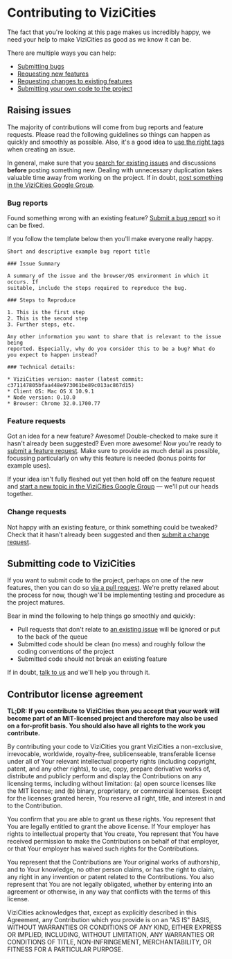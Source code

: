 # Contributing to ViziCities

The fact that you're looking at this page makes us incredibly happy, we need your help to make ViziCities as good as we know it can be.

There are multiple ways you can help:

* [Submitting bugs](#bug-reports)
* [Requesting new features](#feature-requests)
* [Requesting changes to existing features](#change-requests)
* [Submitting your own code to the project](#working-on-vizicities)

## Raising issues

The majority of contributions will come from bug reports and feature requests. Please read the following guidelines so things can happen as quickly and smoothly as possible. Also, it's a good idea to [use the right tags](https://github.com/vizicities/vizicities/wiki/Which-issue-tags-to-use-and-when/) when creating an issue.

In general, make sure that you [search for existing issues](https://github.com/vizicities/vizicities/issues) and discussions __before__ posting something new. Dealing with unnecessary duplication takes valuable time away from working on the project. If in doubt, [post something in the ViziCities Google Group](https://groups.google.com/forum/#!forum/vizicities).

### Bug reports

Found something wrong with an existing feature? [Submit a bug report](https://github.com/vizicities/vizicities/issues/new) so it can be fixed.

If you follow the template below then you'll make everyone really happy.

```
Short and descriptive example bug report title

### Issue Summary

A summary of the issue and the browser/OS environment in which it occurs. If
suitable, include the steps required to reproduce the bug.

### Steps to Reproduce

1. This is the first step
2. This is the second step
3. Further steps, etc.

Any other information you want to share that is relevant to the issue being
reported. Especially, why do you consider this to be a bug? What do you expect to happen instead?

### Technical details:

* ViziCities version: master (latest commit: c371147805bfaa448e973061be89c013ac867d15)
* Client OS: Mac OS X 10.9.1
* Node version: 0.10.0
* Browser: Chrome 32.0.1700.77
```

### Feature requests

Got an idea for a new feature? Awesome! Double-checked to make sure it hasn't already been suggested? Even more awesome! Now you're ready to [submit a feature request](https://github.com/vizicities/vizicities/issues/new). Make sure to provide as much detail as possible, focussing particularly on why this feature is needed (bonus points for example uses).

If your idea isn't fully fleshed out yet then hold off on the feature request and [start a new topic in the ViziCities Google Group](https://groups.google.com/forum/#!forum/vizicities) &mdash; we'll put our heads together.

### Change requests

Not happy with an existing feature, or think something could be tweaked? Check that it hasn't already been suggested and then [submit a change request](https://github.com/vizicities/vizicities/issues/new).

## Submitting code to ViziCities

If you want to submit code to the project, perhaps on one of the new features, then you can do so [via a pull request](https://github.com/vizicities/vizicities/pulls). We're pretty relaxed about the process for now, though we'll be implementing testing and procedure as the project matures.

Bear in mind the following to help things go smoothly and quickly:

* Pull requests that don't relate to [an existing issue](https://github.com/vizicities/vizicities/issues) will be ignored or put to the back of the queue
* Submitted code should be clean (no mess) and roughly follow the coding conventions of the project
* Submitted code should not break an existing feature

If in doubt, [talk to us](https://github.com/vizicities/vizicities#contact--community) and we'll help you through it.


## Contributor license agreement

__TL;DR: If you contribute to ViziCities then you accept that your work will become part of an MIT-licensed project and therefore may also be used on a for-profit basis. You should also have all rights to the work you contribute.__

By contributing your code to ViziCities you grant ViziCities a non-exclusive, irrevocable, worldwide, royalty-free, sublicenseable, transferable license under all of Your relevant intellectual property rights (including copyright, patent, and any other rights), to use, copy, prepare derivative works of, distribute and publicly perform and display the Contributions on any licensing terms, including without limitation: (a) open source licenses like the MIT license; and (b) binary, proprietary, or commercial licenses. Except for the licenses granted herein, You reserve all right, title, and interest in and to the Contribution.

You confirm that you are able to grant us these rights. You represent that You are legally entitled to grant the above license. If Your employer has rights to intellectual property that You create, You represent that You have received permission to make the Contributions on behalf of that employer, or that Your employer has waived such rights for the Contributions.

You represent that the Contributions are Your original works of authorship, and to Your knowledge, no other person claims, or has the right to claim, any right in any invention or patent related to the Contributions. You also represent that You are not legally obligated, whether by entering into an agreement or otherwise, in any way that conflicts with the terms of this license.

ViziCities acknowledges that, except as explicitly described in this Agreement, any Contribution which you provide is on an "AS IS" BASIS, WITHOUT WARRANTIES OR CONDITIONS OF ANY KIND, EITHER EXPRESS OR IMPLIED, INCLUDING, WITHOUT LIMITATION, ANY WARRANTIES OR CONDITIONS OF TITLE, NON-INFRINGEMENT, MERCHANTABILITY, OR FITNESS FOR A PARTICULAR PURPOSE.
